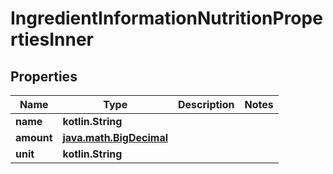 
# IngredientInformationNutritionPropertiesInner

## Properties
| Name | Type | Description | Notes |
| ------------ | ------------- | ------------- | ------------- |
| **name** | **kotlin.String** |  |  |
| **amount** | [**java.math.BigDecimal**](java.math.BigDecimal.md) |  |  |
| **unit** | **kotlin.String** |  |  |



